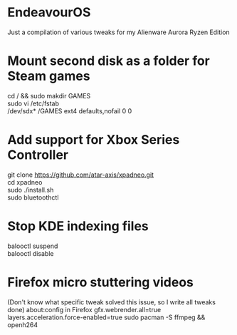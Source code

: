 # EndeavourOS
Just a compilation of various tweaks for my Alienware Aurora Ryzen Edition

# Mount second disk as a folder for Steam games
cd / && sudo makdir GAMES  
sudo vi /etc/fstab  
/dev/sdx* /GAMES ext4 defaults,nofail 0 0  

# Add support for Xbox Series Controller
git clone https://github.com/atar-axis/xpadneo.git  
cd xpadneo  
sudo ./install.sh  
sudo bluetoothctl  

# Stop KDE indexing files
balooctl suspend  
balooctl disable  

# Firefox micro stuttering videos
(Don't know what specific tweak solved this issue, so I write all tweaks done)
about:config in Firefox
gfx.webrender.all=true
layers.acceleration.force-enabled=true
sudo pacman -S ffmpeg && openh264
